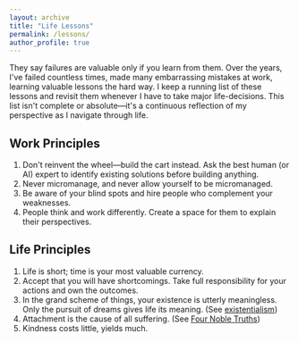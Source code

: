 ```yaml
---
layout: archive
title: "Life Lessons"
permalink: /lessons/
author_profile: true
---
```


They say failures are valuable only if you learn from them. Over the years, I've failed countless times, made many embarrassing mistakes at work, learning valuable lessons the hard way. I keep a running list of these lessons and revisit them whenever I have to take major life-decisions. This list isn't complete or absolute—it's a continuous reflection of my perspective as I navigate through life.

## Work Principles

1. Don't reinvent the wheel—build the cart instead. Ask the best human (or AI) expert to identify existing solutions before building anything.
2. Never micromanage, and never allow yourself to be micromanaged.
3. Be aware of your blind spots and hire people who complement your weaknesses.
4. People think and work differently. Create a space for them to explain their perspectives.

## Life Principles

1. Life is short; time is your most valuable currency.
2. Accept that you will have shortcomings. Take full responsibility for your actions and own the outcomes.
3. In the grand scheme of things, your existence is utterly meaningless. Only the pursuit of dreams gives life its meaning. (See [existentialism](https://en.wikipedia.org/wiki/Existentialism))
4. Attachment is the cause of all suffering. (See [Four Noble Truths](https://en.wikipedia.org/wiki/Four_Noble_Truths))
5. Kindness costs little, yields much.
